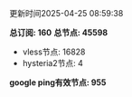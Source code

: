 更新时间2025-04-25 08:59:38

**总订阅: 160**
**总节点: 45598**
- vless节点: 16828
- hysteria2节点: 4

**google ping有效节点: 955**
